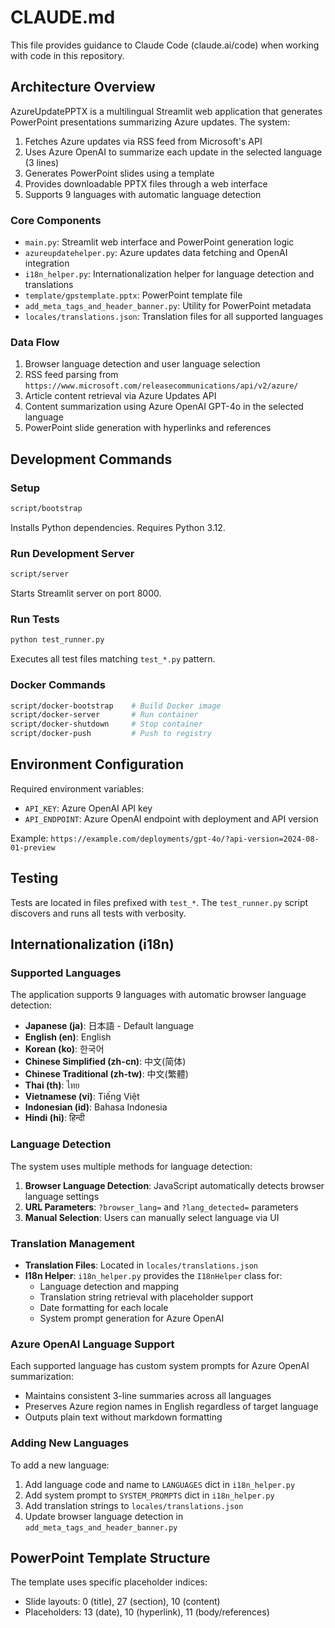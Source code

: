 # CLAUDE.md

This file provides guidance to Claude Code (claude.ai/code) when working with code in this repository.

## Architecture Overview

AzureUpdatePPTX is a multilingual Streamlit web application that generates PowerPoint presentations summarizing Azure updates. The system:

1. Fetches Azure updates via RSS feed from Microsoft's API
2. Uses Azure OpenAI to summarize each update in the selected language (3 lines)
3. Generates PowerPoint slides using a template
4. Provides downloadable PPTX files through a web interface
5. Supports 9 languages with automatic language detection

### Core Components

- `main.py`: Streamlit web interface and PowerPoint generation logic
- `azureupdatehelper.py`: Azure updates data fetching and OpenAI integration
- `i18n_helper.py`: Internationalization helper for language detection and translations
- `template/gpstemplate.pptx`: PowerPoint template file
- `add_meta_tags_and_header_banner.py`: Utility for PowerPoint metadata
- `locales/translations.json`: Translation files for all supported languages

### Data Flow

1. Browser language detection and user language selection
2. RSS feed parsing from `https://www.microsoft.com/releasecommunications/api/v2/azure/`
3. Article content retrieval via Azure Updates API
4. Content summarization using Azure OpenAI GPT-4o in the selected language
5. PowerPoint slide generation with hyperlinks and references

## Development Commands

### Setup
```bash
script/bootstrap
```
Installs Python dependencies. Requires Python 3.12.

### Run Development Server
```bash
script/server
```
Starts Streamlit server on port 8000.

### Run Tests
```bash
python test_runner.py
```
Executes all test files matching `test_*.py` pattern.

### Docker Commands
```bash
script/docker-bootstrap    # Build Docker image
script/docker-server       # Run container
script/docker-shutdown     # Stop container
script/docker-push         # Push to registry
```

## Environment Configuration

Required environment variables:
- `API_KEY`: Azure OpenAI API key
- `API_ENDPOINT`: Azure OpenAI endpoint with deployment and API version

Example: `https://example.com/deployments/gpt-4o/?api-version=2024-08-01-preview`

## Testing

Tests are located in files prefixed with `test_*`. The `test_runner.py` script discovers and runs all tests with verbosity.

## Internationalization (i18n)

### Supported Languages

The application supports 9 languages with automatic browser language detection:

- **Japanese (ja)**: 日本語 - Default language
- **English (en)**: English
- **Korean (ko)**: 한국어
- **Chinese Simplified (zh-cn)**: 中文(简体)
- **Chinese Traditional (zh-tw)**: 中文(繁體)
- **Thai (th)**: ไทย
- **Vietnamese (vi)**: Tiếng Việt
- **Indonesian (id)**: Bahasa Indonesia
- **Hindi (hi)**: हिन्दी

### Language Detection

The system uses multiple methods for language detection:

1. **Browser Language Detection**: JavaScript automatically detects browser language settings
2. **URL Parameters**: `?browser_lang=` and `?lang_detected=` parameters
3. **Manual Selection**: Users can manually select language via UI

### Translation Management

- **Translation Files**: Located in `locales/translations.json`
- **I18n Helper**: `i18n_helper.py` provides the `I18nHelper` class for:
  - Language detection and mapping
  - Translation string retrieval with placeholder support
  - Date formatting for each locale
  - System prompt generation for Azure OpenAI

### Azure OpenAI Language Support

Each supported language has custom system prompts for Azure OpenAI summarization:
- Maintains consistent 3-line summaries across all languages
- Preserves Azure region names in English regardless of target language
- Outputs plain text without markdown formatting

### Adding New Languages

To add a new language:

1. Add language code and name to `LANGUAGES` dict in `i18n_helper.py`
2. Add system prompt to `SYSTEM_PROMPTS` dict in `i18n_helper.py`
3. Add translation strings to `locales/translations.json`
4. Update browser language detection in `add_meta_tags_and_header_banner.py`

## PowerPoint Template Structure

The template uses specific placeholder indices:
- Slide layouts: 0 (title), 27 (section), 10 (content)
- Placeholders: 13 (date), 10 (hyperlink), 11 (body/references)
